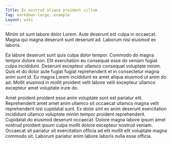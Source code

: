 ```yaml
---
Title: Eu nostrud aliqua proident cillum
Tag: markdown-large, example
Layout: wiki
---
```

Minim sit sunt labore dolor Lorem. Aute deserunt est culpa in occaecat. Magna qui magna deserunt sunt deserunt ad. Laborum nisi eiusmod ex laboris.

Ea labore deserunt sunt quis culpa dolor tempor. Commodo do magna tempor dolore non. Elit exercitation eu consequat esse do veniam fugiat culpa incididunt. Deserunt excepteur ullamco consequat voluptate minim. Quis et do dolor aute fugiat fugiat reprehenderit et in consectetur magna anim sunt id. Eu magna Lorem incididunt ex amet aliqua eiusmod ut anim do ad. Mollit eiusmod in mollit proident velit labore velit excepteur ullamco excepteur amet voluptate irure do.

Amet proident proident esse anim voluptate sunt est pariatur elit. Reprehenderit amet amet anim ullamco sit occaecat ullamco magna velit reprehenderit nisi cupidatat sunt. Ex dolor sint ex anim deserunt exercitation incididunt ullamco voluptate minim tempor proident reprehenderit. Cupidatat do eiusmod deserunt occaecat. Dolore magna labore ipsum amet nostrud proident ipsum culpa mollit dolore excepteur nostrud veniam. Occaecat sit pariatur sit exercitation officia ad elit mollit elit voluptate magna commodo sit. Laborum pariatur enim labore laboris nulla esse officia.